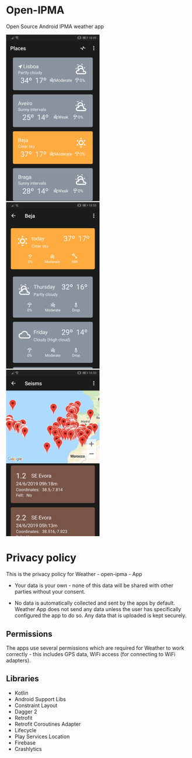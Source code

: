 # Open-IPMA
Open Source Android IPMA weather app

<img src="https://github.com/dfloureiro/open-ipma/blob/master/screenshots/Screenshot_20190724_184951_com.dfl.openipma.jpg" width="256"> <img src="https://github.com/dfloureiro/open-ipma/blob/master/screenshots/Screenshot_20190724_185009_com.dfl.openipma.jpg" width="256"> <img src="https://github.com/dfloureiro/open-ipma/blob/master/screenshots/Screenshot_20190724_185027_com.dfl.openipma.jpg" width="256">

# Privacy policy

This is the privacy policy for Weather - open-ipma - App

* Your data is your own - none of this data will be shared with other parties without your consent.

* No data is automatically collected and sent by the apps by default. Weather App does not send any data unless the user has specifically configured the app to do so. Any data that is uploaded is kept securely.

## Permissions

The apps use several permissions which are required for Weather to work correctly - this includes GPS data, WiFi access (for 
connecting to WiFi adapters).

## Libraries
* Kotlin
* Android Support Libs
* Constraint Layout
* Dagger 2
* Retrofit
* Retrofit Coroutines Adapter
* Lifecycle
* Play Services Location
* Firebase
* Crashlytics
